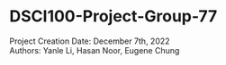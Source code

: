 # DSCI100-Project-Group-77

Project Creation Date: December 7th, 2022<br>
Authors: Yanle Li, Hasan Noor, Eugene Chung
